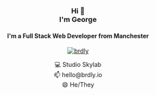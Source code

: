 <h3 align="center">Hi 👋<br>I'm George</h3>

<h4 align="center">I'm a Full Stack Web Developer from Manchester</h4>

<p align="center">
  <a href="https://github.com/ryo-ma/github-profile-trophy">
    <img src="https://github-profile-trophy.vercel.app/?username=brdly&theme=flat" alt="brdly"/>
  </a>
</p>

<p align="center">
  💻 Studio Skylab<br/>
  📫 hello@brdly.io<br/>
  😄 He/They
</p>

